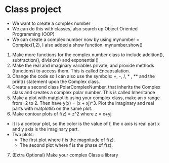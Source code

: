 # Class project

 - We want to create a complex number
 - We can do this with classes, also search up Object Oriented Programming (OOP)
 - We can create a complex number now by using mynumber = Complex(1,2), I also added a show function. mynumber.show()

 1. Make more functions for the complex number class to include addition(), subtraction(), division() and exponential()
 2. Make the real and imaginary variables private, and provide methods (functions) to access them. This is called Encapsulation.
 2. Change the code so I can also use the symbols: +, -, /, * , \** and the print() statement upon the Complex class.
 3. Create a second class PolarComplexNumber, that inherits the Complex class and creates a complex polar number. This is called Inheritance
 5. Make a plot with matplotlib using your complex class, make an x range from -2 to 2. Then have y(x) = (x + xj)^3. Plot the imaginary and real parts with matplotlib on the same plot.
 6. Make contour plots of f(z) = z^2 where z = x+yj
  - It is a contour plot, so the color is the value of f, the x axis is real part x and y axis is the imaginary part.
  - Two plots:
    - The first plot where f is the magnitude of f(z).
    - The second plot where f is the phase of f(z).

 7. (Extra Optional) Make your complex Class a library
